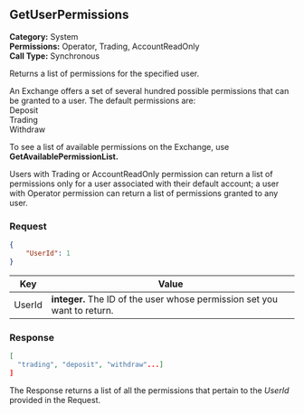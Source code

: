 ## GetUserPermissions

**Category:** System<br />**Permissions:** Operator, Trading, AccountReadOnly<br />**Call Type:** Synchronous

Returns a list of permissions for the specified user.

An Exchange offers a set of several hundred possible permissions that can be granted to a user. The default permissions are:<br />Deposit<br />Trading<br />Withdraw

To see a list of available permissions on the Exchange, use **GetAvailablePermissionList.** 

Users with Trading or AccountReadOnly permission can return a list of permissions only for a user associated with their default account; a user with Operator permission can return a list of permissions granted to any user.

### Request

```json
{
    "UserId": 1
}
```

| Key    | Value                                                        |
| ------ | ------------------------------------------------------------ |
| UserId | **integer.** The ID of the user whose permission set you want to return. |

### Response

```json
[
  "trading", "deposit", "withdraw"...]
]
```
The Response returns a list of all the permissions that pertain to the *UserId* provided in the Request.



